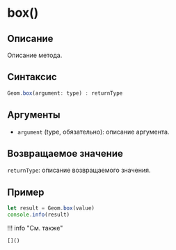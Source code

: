 # box()

## Описание
Описание метода.

## Синтаксис
```javascript
Geom.box(argument: type) : returnType
```

## Аргументы
- `argument` (type, обязательно): описание аргумента.

## Возвращаемое значение
`returnType`: описание возвращаемого значения.

## Пример
```javascript linenums="1"
let result = Geom.box(value)
console.info(result)
```

!!! info "См. также"

    []()

